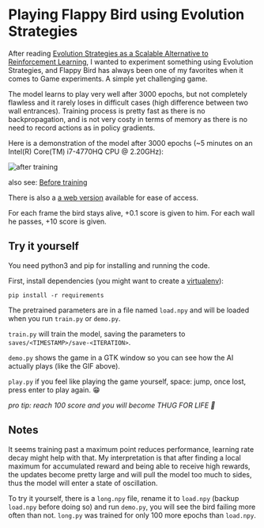 Playing Flappy Bird using Evolution Strategies
==============================================

After reading [Evolution Strategies as a Scalable Alternative to Reinforcement Learning](https://blog.openai.com/evolution-strategies/), I wanted to experiment something using Evolution Strategies, and Flappy Bird has always been one of my favorites when it comes to Game experiments. A simple yet challenging game.

The model learns to play very well after 3000 epochs, but not completely flawless and it rarely loses in difficult cases (high difference between two wall entrances).
Training process is pretty fast as there is no backpropagation, and is not very costy in terms of memory as there is no need to record actions as in policy gradients.

Here is a demonstration of the model after 3000 epochs (~5 minutes on an Intel(R) Core(TM) i7-4770HQ CPU @ 2.20GHz):

![after training](/demo/flappy-success.gif)

also see: [Before training](/demo/flappy-lose.gif)

There is also a [a web version](//labs.aylien.com/flappy-bird) available for ease of access.

For each frame the bird stays alive, +0.1 score is given to him. For each wall he passes, +10 score is given.

Try it yourself
---------------
You need python3 and pip for installing and running the code.

First, install dependencies (you might want to create a [virtualenv](https://virtualenv.pypa.io)):

```
pip install -r requirements
```

The pretrained parameters are in a file named `load.npy` and will be loaded when you run `train.py` or `demo.py`.

`train.py` will train the model, saving the parameters to `saves/<TIMESTAMP>/save-<ITERATION>`.

`demo.py` shows the game in a GTK window so you can see how the AI actually plays (like the GIF above).

`play.py` if you feel like playing the game yourself, space: jump, once lost, press enter to play again. :grin:

_pro tip: reach 100 score and you will become THUG FOR LIFE :smoking:_

Notes
-----

It seems training past a maximum point reduces performance, learning rate decay might help with that.
My interpretation is that after finding a local maximum for accumulated reward and being able to receive high rewards,
the updates become pretty large and will pull the model too much to sides, thus the model will enter a state of oscillation.

To try it yourself, there is a `long.npy` file, rename it to `load.npy` (backup `load.npy` before doing so) and run `demo.py`,
you will see the bird failing more often than not. `long.py` was trained for only 100 more epochs than `load.npy`.
